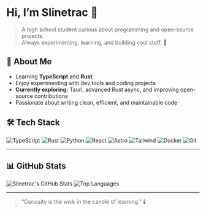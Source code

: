 # Hi, I’m Slinetrac 👋

> A high school student curious about programming and open-source projects.  
> Always experimenting, learning, and building cool stuff. 🚀

## 🌱 About Me
- Learning **TypeScript** and **Rust**  
- Enjoy experimenting with dev tools and coding projects  
- **Currently exploring:** Tauri, advanced Rust async, and improving open-source contributions  
- Passionate about writing clean, efficient, and maintainable code  

## 🛠 Tech Stack
![TypeScript](https://img.shields.io/badge/TypeScript-3178C6?style=for-the-badge&logo=typescript&logoColor=white)
![Rust](https://img.shields.io/badge/Rust-000000?style=for-the-badge&logo=rust&logoColor=white)
![Python](https://img.shields.io/badge/Python-3776AB?style=for-the-badge&logo=python&logoColor=white)
![React](https://img.shields.io/badge/React-61DAFB?style=for-the-badge&logo=react&logoColor=white)
![Astro](https://img.shields.io/badge/Astro-FF5F01?style=for-the-badge&logo=astro&logoColor=white)
![Tailwind](https://img.shields.io/badge/Tailwind-06B6D4?style=for-the-badge&logo=tailwindcss&logoColor=white)
![Docker](https://img.shields.io/badge/Docker-2496ED?style=for-the-badge&logo=docker&logoColor=white)
![Git](https://img.shields.io/badge/Git-F05032?style=for-the-badge&logo=git&logoColor=white)

---

## 📊 GitHub Stats
![Slinetrac's GitHub Stats](https://github-readme-stats.vercel.app/api?username=Slinetrac&show_icons=true&theme=tokyonight)
![Top Languages](https://github-readme-stats.vercel.app/api/top-langs/?username=Slinetrac&layout=compact&theme=tokyonight)

---

> “Curiosity is the wick in the candle of learning.” 🕯️
